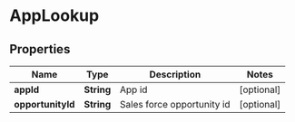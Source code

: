 
# AppLookup

## Properties
Name | Type | Description | Notes
------------ | ------------- | ------------- | -------------
**appId** | **String** | App id |  [optional]
**opportunityId** | **String** | Sales force opportunity id |  [optional]



